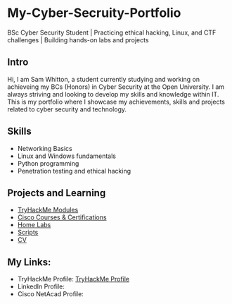 # My-Cyber-Secruity-Portfolio

BSc Cyber Security Student | Practicing ethical hacking, Linux, and CTF challenges | Building hands-on labs and projects

## Intro
Hi, I am Sam Whitton, a student currently studying and working on achieveing my BCs (Honors) in Cyber Security at the Open University. I am always striving and looking to develop my skills and knowledge within IT. This is my portfolio where I showcase my achievements, skills and projects related to cyber security and technology.

## Skills
- Networking Basics
- Linux and Windows fundamentals
- Python programming
- Penetration testing and ethical hacking

## Projects and Learning
- [TryHackMe Modules](TryHackMe/)
- [Cisco Courses & Certifications](Cisco/)
- [Home Labs](Home-Labs/)
- [Scripts](Scripts/)
- [CV](CV/)

## My Links:
- TryHackMe Profile: [TryHackMe Profile](https://tryhackme.com/p/spwcybersec)
- LinkedIn Profile:
- Cisco NetAcad Profile: 
